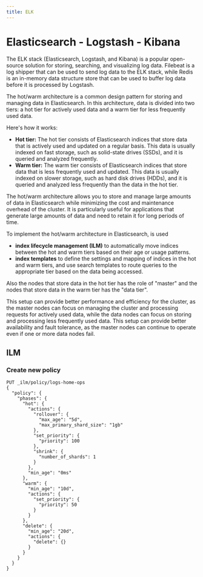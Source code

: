 ```yaml
---
title: ELK
---
```


# Elasticsearch - Logstash - Kibana

The ELK stack (Elasticsearch, Logstash, and Kibana) is a popular open-source solution for storing, searching, and visualizing log data. Filebeat is a log shipper that can be used to send log data to the ELK stack, while Redis is an in-memory data structure store that can be used to buffer log data before it is processed by Logstash.



The hot/warm architecture is a common design pattern for storing and managing data in Elasticsearch. In this architecture, data is divided into two tiers: a hot tier for actively used data and a warm tier for less frequently used data.

Here's how it works:

+ __Hot tier:__ The hot tier consists of Elasticsearch indices that store data that is actively used and updated on a regular basis. This data is usually indexed on fast storage, such as solid-state drives (SSDs), and it is queried and analyzed frequently.
+ __Warm tier:__ The warm tier consists of Elasticsearch indices that store data that is less frequently used and updated. This data is usually indexed on slower storage, such as hard disk drives (HDDs), and it is queried and analyzed less frequently than the data in the hot tier.

The hot/warm architecture allows you to store and manage large amounts of data in Elasticsearch while minimizing the cost and maintenance overhead of the cluster. It is particularly useful for applications that generate large amounts of data and need to retain it for long periods of time.

To implement the hot/warm architecture in Elasticsearch, is used

+ __index lifecycle management (ILM)__ to automatically move indices between the hot and warm tiers based on their age or usage patterns.
+ __index templates__ to define the settings and mapping of indices in the hot and warm tiers, and use search templates to route queries to the appropriate tier based on the data being accessed.

Also the nodes that store data in the hot tier has the role of "master" and the nodes that store data in the warm tier has the "data tier".

This setup can provide better performance and efficiency for the cluster, as the master nodes can focus on managing the cluster and processing requests for actively used data, while the data nodes can focus on storing and processing less frequently used data. This setup can provide better availability and fault tolerance, as the master nodes can continue to operate even if one or more data nodes fail.


## ILM

### Create new policy

```
PUT _ilm/policy/logs-home-ops
{
  "policy": {
    "phases": {
      "hot": {
        "actions": {
          "rollover": {
            "max_age": "5d",
            "max_primary_shard_size": "1gb"
          },
          "set_priority": {
            "priority": 100
          },
          "shrink": {
            "number_of_shards": 1
          }
        },
        "min_age": "0ms"
      },
      "warm": {
        "min_age": "10d",
        "actions": {
          "set_priority": {
            "priority": 50
          }
        }
      },
      "delete": {
        "min_age": "20d",
        "actions": {
          "delete": {}
        }
      }
    }
  }
}
```
